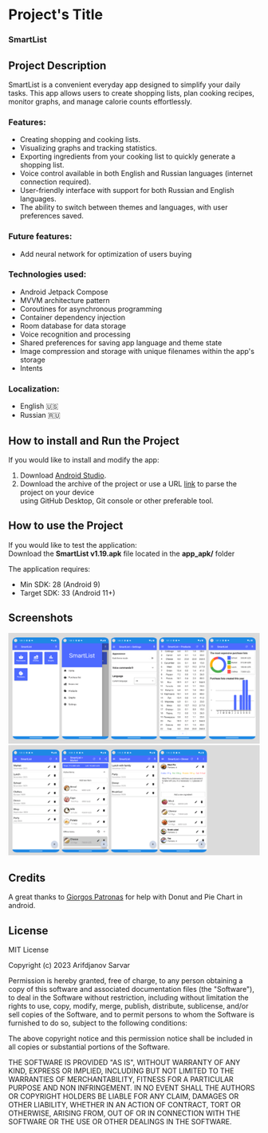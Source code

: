 # Project's Title
### SmartList

## Project Description
SmartList is a convenient everyday app designed to simplify your daily tasks. This app allows 
users to create shopping lists, plan cooking recipes, monitor graphs, 
and manage calorie counts effortlessly.

### Features:
* Creating shopping and cooking lists.
* Visualizing graphs and tracking statistics.
* Exporting ingredients from your cooking list to quickly generate a shopping list.
* Voice control available in both English and Russian languages (internet connection required).
* User-friendly interface with support for both Russian and English languages.
* The ability to switch between themes and languages, with user preferences saved.

### Future features:
* Add neural network for optimization of users buying

### Technologies used:
* Android Jetpack Compose
* MVVM architecture pattern
* Coroutines for asynchronous programming
* Container dependency injection
* Room database for data storage
* Voice recognition and processing
* Shared preferences for saving app language and theme state
* Image compression and storage with unique filenames within the app's storage
* Intents

### Localization:
* English 🇺🇸
* Russian 🇷🇺

## How to install and Run the Project
If you would like to install and modify the app:
1. Download [Android Studio](https://developer.android.com/studio).
2. Download the archive of the project or use a URL [link](https://github.com/OverLordN7/SmartList.git) to parse the project on your device  
   using GitHub Desktop, Git console or other preferable tool.

## How to use the Project
If you would like to test the application:  
Download the **SmartList v1.19.apk** file located in the **app_apk/** folder

The application requires:
* Min SDK: 28 (Android 9)
* Target SDK: 33 (Android 11+)

## Screenshots
<img src=screenshots/smart_list_1.png width = "800"> 
<img src=screenshots/smart_list_2.png width = "800"> 



## Credits
A great thanks to [Giorgos Patronas](https://github.com/giorgospat/compose-charts.git) for help with Donut and Pie Chart in android.


## License
MIT License

Copyright (c) 2023 Arifdjanov Sarvar

Permission is hereby granted, free of charge, to any person obtaining a copy
of this software and associated documentation files (the "Software"), to deal
in the Software without restriction, including without limitation the rights
to use, copy, modify, merge, publish, distribute, sublicense, and/or sell
copies of the Software, and to permit persons to whom the Software is
furnished to do so, subject to the following conditions:

The above copyright notice and this permission notice shall be included in all
copies or substantial portions of the Software.

THE SOFTWARE IS PROVIDED "AS IS", WITHOUT WARRANTY OF ANY KIND, EXPRESS OR
IMPLIED, INCLUDING BUT NOT LIMITED TO THE WARRANTIES OF MERCHANTABILITY,
FITNESS FOR A PARTICULAR PURPOSE AND NON INFRINGEMENT. IN NO EVENT SHALL THE
AUTHORS OR COPYRIGHT HOLDERS BE LIABLE FOR ANY CLAIM, DAMAGES OR OTHER
LIABILITY, WHETHER IN AN ACTION OF CONTRACT, TORT OR OTHERWISE, ARISING FROM,
OUT OF OR IN CONNECTION WITH THE SOFTWARE OR THE USE OR OTHER DEALINGS IN THE
SOFTWARE.
 

